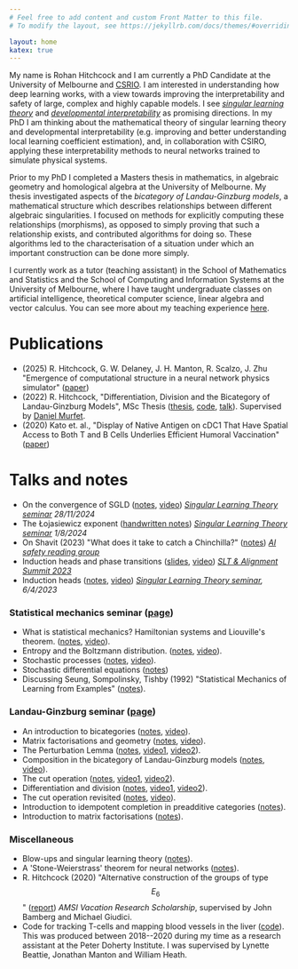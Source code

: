 ```yaml
---
# Feel free to add content and custom Front Matter to this file.
# To modify the layout, see https://jekyllrb.com/docs/themes/#overriding-theme-defaults

layout: home
katex: true
---
```


My name is Rohan Hitchcock and I am currently a PhD Candidate at the University 
of Melbourne and [CSRIO](https://www.csiro.au). I am interested in understanding 
how deep learning works, with a view towards improving the interpretability 
and safety of large, complex and highly capable models. I see
*[singular learning theory](https://metauni.org/slt/)* and 
*[developmental interpretability](https://devinterp.com/)* as promising directions.
In my PhD I am 
thinking about the mathematical theory of singular learning theory and developmental 
interpretability (e.g. improving and better understanding local learning coefficient estimation), 
and, in collaboration with CSIRO, applying these interpretability methods to neural networks trained 
to simulate physical systems.

Prior to my PhD I completed a Masters thesis in mathematics, in algebraic geometry and homological 
algebra at the University of Melbourne. My thesis investigated aspects of 
the *bicategory of Landau-Ginzburg models*, a mathematical structure which 
describes relationships between different algebraic singularities. I focused on 
methods for explicitly computing these relationships (morphisms), as opposed to 
simply proving that such a relationship exists, and contributed algorithms for 
doing so. These algorithms led to the characterisation of a situation under which 
an important construction can be done more simply. 

I currently work as a tutor (teaching assistant) in the School of Mathematics and 
Statistics and the School of Computing and Information Systems at the University of 
Melbourne, where I have taught
undergraduate classes on artificial intelligence, theoretical computer science, 
linear algebra and vector calculus. You can see more about my teaching experience 
[here](teaching). 

# Publications 
- (2025) R. Hitchcock, G. W. Delaney, J. H. Manton, R. Scalzo, J. Zhu "Emergence of computational structure in a neural network physics simulator" ([paper](http://arxiv.org/abs/2504.11830))
- (2022) R. Hitchcock, "Differentiation, Division and the Bicategory of Landau-Ginzburg Models", MSc Thesis ([thesis](msc-thesis), [code](https://github.com/rohan-hitchcock/msc-thesis-examples), [talk](https://www.youtube.com/watch?v=386z_oBmR3w)). Supervised by [Daniel Murfet](http://therisingsea.org).
- (2020) Kato et. al., "Display of Native Antigen on cDC1 That Have Spatial Access to Both T and B Cells Underlies Efficient Humoral Vaccination" ([paper](https://doi.org/10.4049/jimmunol.2000549))

# Talks and notes

- On the convergence of SGLD ([notes](notes/sgld-convergence.pdf), [video](https://www.youtube.com/watch?v=EeRIXv9-eQM)) *[Singular Learning Theory seminar](https://metauni.org/slt/) 28/11/2024*
- The Łojasiewicz exponent ([handwritten notes](notes/lojasiewicz-exponent.pdf)) *[Singular Learning Theory seminar](https://metauni.org/slt/) 1/8/2024*
- On Shavit (2023) "What does it take to catch a Chinchilla?" ([notes](notes/2023-10-19-ai-safety-seminar)) *[AI safety reading group](https://metauni.org/ai-safety/)*
- Induction heads and phase transitions ([slides](notes/2023-6-slt-alignment-talk-mech-interp.pdf), [video](https://www.youtube.com/watch?v=0Dwimu1q5yk)) *[SLT & Alignment Summit 2023](https://timaeus.co/events/2023-q2-berkeley-conference)*
- Induction heads ([notes](notes/2023-4-6-slt-seminar-induction-heads), [video](https://youtu.be/eCQWIla-TSY)) *[Singular Learning Theory seminar](https://metauni.org/slt/), 6/4/2023*

### Statistical mechanics seminar ([page](stat-mech))
- What is statistical mechanics? Hamiltonian systems and Liouville's theorem. ([notes](/stat-mech/intro.pdf), [video](https://youtu.be/D2Lyxkf5gIM)).
- Entropy and the Boltzmann distribution. ([notes](/stat-mech/entropy-and-boltzmann.pdf), [video](https://youtu.be/DwyIcfzT8e8)).
- Stochastic processes ([notes](/stat-mech/stochastic-processes.pdf), [video](https://youtu.be/sa4y1G4VHyQ)).
- Stochastic differential equations ([notes](/stat-mech/stochastic-integration-and-sdes.pdf))
- Discussing Seung, Sompolinsky, Tishby (1992) "Statistical Mechanics of Learning from Examples" ([notes](/stat-mech/statistical-mechanics-of-learning-from-examples-notes.pdf)).

### Landau-Ginzburg seminar ([page](https://metauni.org/lg))
- An introduction to bicategories ([notes](notes/bicategories.pdf), [video](https://www.youtube.com/watch?v=K6W_3tMz0qA)).
- Matrix factorisations and geometry ([notes](notes/matrix-factorisations-geometry.pdf), [video](https://www.youtube.com/watch?v=Wa_kQs0PGKY)).
- The Perturbation Lemma ([notes](notes/pertubation-lemma.pdf), [video1](https://www.youtube.com/watch?v=-gWUA5tCgc4), [video2](https://www.youtube.com/watch?v=n_jlHU0FuwA)).
- Composition in the bicategory of Landau-Ginzburg models ([notes](notes/composition-in-LG.pdf), [video](https://www.youtube.com/watch?v=MZhsDkBHPmY)).
- The cut operation ([notes](notes/cut-operation.pdf), [video1](https://www.youtube.com/watch?v=zbAYN4MsEVA), [video2](https://www.youtube.com/watch?v=e1c5HosIs_g)).
- Differentiation and division ([notes](notes/differentiation-and-division.pdf), [video1](https://www.youtube.com/watch?v=tiYctrHB-b4), [video2](https://www.youtube.com/watch?v=0dweO2-4ME8)).
- The cut operation revisited ([notes](notes/cut-operation-2.pdf), [video](https://www.youtube.com/watch?v=M8c3n2-didI)).
- Introduction to idempotent completion in preadditive categories ([notes](notes/idempotents.pdf)).
- Introduction to matrix factorisations ([notes](notes/matrix-factorisations-ses.pdf)). 

### Miscellaneous
- Blow-ups and singular learning theory ([notes](notes/blowups.pdf)).
- A 'Stone-Weierstrass' theorem for neural networks ([notes](notes/nn-approximation.pdf)).
- R. Hitchcock (2020) "Alternative construction of the groups of type $$E_6$$" ([report](notes/amsi-vrs-report.pdf)) *AMSI Vacation Research Scholarship*, supervised by John Bamberg and Michael Giudici. 
- Code for tracking T-cells and mapping blood vessels in the liver ([code](https://github.com/rohan-hitchcock/tcells-portfolio)). This was produced between 2018--2020 during my time as a research assistant at the Peter Doherty Institute. I was supervised by Lynette Beattie, 
Jonathan Manton and William Heath. 
